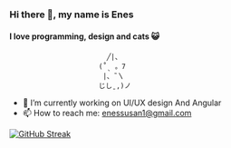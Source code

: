 ### Hi there 👋, my name is **Enes**
#### I love programming, design and cats 😺
                            ╱|、
                          (˚ˎ 。7  
                           |、˜〵          
                          じしˍ,)ノ
- 🔭 I’m currently working on UI/UX design And Angular
- 📫 How to reach me: enessusan1@gmail.com 

[![GitHub Streak](https://streak-stats.demolab.com/?user=enessusan00&theme=yellowdark)](https://git.io/streak-stats)


